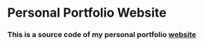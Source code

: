 # Personal Portfolio Website
### This is a source code of my personal portfolio [website](https://nazarii-protskiv-portfolio.netlify.app/)
